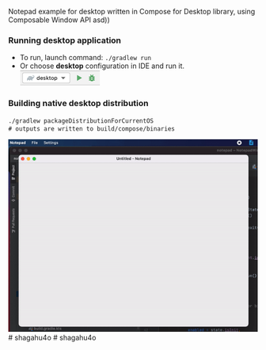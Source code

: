 Notepad example for desktop written in Compose for Desktop library, using Composable Window API
asd))
### Running desktop application
* To run, launch command: `./gradlew run`
* Or choose **desktop** configuration in IDE and run it.  
  ![desktop-run-configuration.png](screenshots/desktop-run-configuration.png)

### Building native desktop distribution
```
./gradlew packageDistributionForCurrentOS
# outputs are written to build/compose/binaries
```
![Desktop](screenshots/notepad.gif)#   s h a g a h u 4 o 
 
 #   s h a g a h u 4 o 
 
 